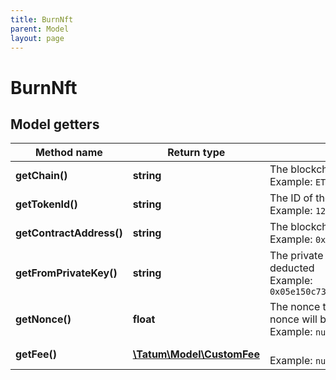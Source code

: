 ```yaml
---
title: BurnNft
parent: Model
layout: page
---
```


# BurnNft

## Model getters

Method name | Return type | Description | Notes
------------ | ------------- | ------------- | -------------
**getChain()** | **string** | The blockchain to work with <br>Example: `ETH` |
**getTokenId()** | **string** | The ID of the NFT to burn <br>Example: `123` |
**getContractAddress()** | **string** | The blockchain address of the NFT to burn <br>Example: `0x687422eEA2cB73B5d3e242bA5456b782919AFc85` |
**getFromPrivateKey()** | **string** | The private key of the blockchain address from which the fee will be deducted <br>Example: `0x05e150c73f1920ec14caa1e0b6aa09940899678051a78542840c2668ce5080c2` |
**getNonce()** | **float** | The nonce to be set to the transaction; if not present, the last known nonce will be used <br>Example: `null` | [optional]
**getFee()** | [**\Tatum\Model\CustomFee**](../CustomFee) |  <br>Example: `null` | [optional]

